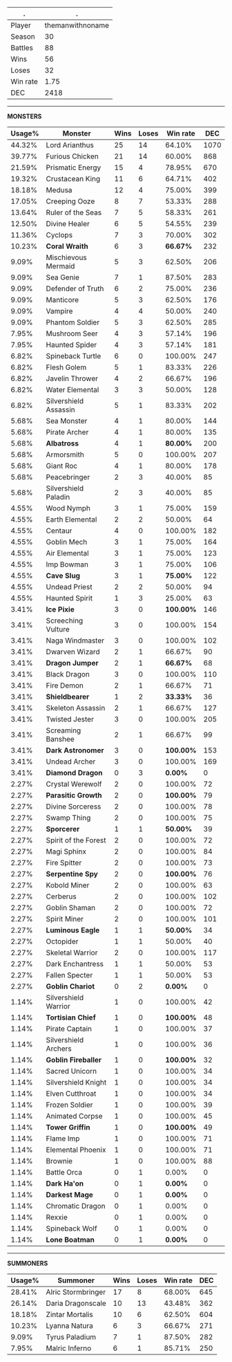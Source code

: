 .|.
|-|-
Player|themanwithnoname
Season|30
Battles|88
Wins|56
Loses|32
Win rate|1.75
DEC|2418

---
**MONSTERS**

Usage%|Monster|Wins|Loses|Win rate|DEC|
-|-|-|-|-|-|
44.32%|Lord Arianthus|25|14|64.10%|1070|
39.77%|Furious Chicken|21|14|60.00%|868|
21.59%|Prismatic Energy|15|4|78.95%|670|
19.32%|Crustacean King|11|6|64.71%|402|
18.18%|Medusa|12|4|75.00%|399|
17.05%|Creeping Ooze|8|7|53.33%|288|
13.64%|Ruler of the Seas|7|5|58.33%|261|
12.50%|Divine Healer|6|5|54.55%|239|
11.36%|Cyclops|7|3|70.00%|302|
10.23%|**Coral Wraith**|6|3|**66.67%**|232|
9.09%|Mischievous Mermaid|5|3|62.50%|206|
9.09%|Sea Genie|7|1|87.50%|283|
9.09%|Defender of Truth|6|2|75.00%|236|
9.09%|Manticore|5|3|62.50%|176|
9.09%|Vampire|4|4|50.00%|240|
9.09%|Phantom Soldier|5|3|62.50%|285|
7.95%|Mushroom Seer|4|3|57.14%|196|
7.95%|Haunted Spider|4|3|57.14%|181|
6.82%|Spineback Turtle|6|0|100.00%|247|
6.82%|Flesh Golem|5|1|83.33%|226|
6.82%|Javelin Thrower|4|2|66.67%|196|
6.82%|Water Elemental|3|3|50.00%|128|
6.82%|Silvershield Assassin|5|1|83.33%|202|
5.68%|Sea Monster|4|1|80.00%|144|
5.68%|Pirate Archer|4|1|80.00%|135|
5.68%|**Albatross**|4|1|**80.00%**|200|
5.68%|Armorsmith|5|0|100.00%|207|
5.68%|Giant Roc|4|1|80.00%|178|
5.68%|Peacebringer|2|3|40.00%|85|
5.68%|Silvershield Paladin|2|3|40.00%|85|
4.55%|Wood Nymph|3|1|75.00%|159|
4.55%|Earth Elemental|2|2|50.00%|64|
4.55%|Centaur|4|0|100.00%|182|
4.55%|Goblin Mech|3|1|75.00%|164|
4.55%|Air Elemental|3|1|75.00%|123|
4.55%|Imp Bowman|3|1|75.00%|106|
4.55%|**Cave Slug**|3|1|**75.00%**|122|
4.55%|Undead Priest|2|2|50.00%|94|
4.55%|Haunted Spirit|1|3|25.00%|63|
3.41%|**Ice Pixie**|3|0|**100.00%**|146|
3.41%|Screeching Vulture|3|0|100.00%|154|
3.41%|Naga Windmaster|3|0|100.00%|102|
3.41%|Dwarven Wizard|2|1|66.67%|90|
3.41%|**Dragon Jumper**|2|1|**66.67%**|68|
3.41%|Black Dragon|3|0|100.00%|110|
3.41%|Fire Demon|2|1|66.67%|71|
3.41%|**Shieldbearer**|1|2|**33.33%**|36|
3.41%|Skeleton Assassin|2|1|66.67%|127|
3.41%|Twisted Jester|3|0|100.00%|205|
3.41%|Screaming Banshee|2|1|66.67%|99|
3.41%|**Dark Astronomer**|3|0|**100.00%**|153|
3.41%|Undead Archer|3|0|100.00%|169|
3.41%|**Diamond Dragon**|0|3|**0.00%**|0|
2.27%|Crystal Werewolf|2|0|100.00%|72|
2.27%|**Parasitic Growth**|2|0|**100.00%**|79|
2.27%|Divine Sorceress|2|0|100.00%|78|
2.27%|Swamp Thing|2|0|100.00%|75|
2.27%|**Sporcerer**|1|1|**50.00%**|39|
2.27%|Spirit of the Forest|2|0|100.00%|72|
2.27%|Magi Sphinx|2|0|100.00%|84|
2.27%|Fire Spitter|2|0|100.00%|73|
2.27%|**Serpentine Spy**|2|0|**100.00%**|76|
2.27%|Kobold Miner|2|0|100.00%|63|
2.27%|Cerberus|2|0|100.00%|102|
2.27%|Goblin Shaman|2|0|100.00%|72|
2.27%|Spirit Miner|2|0|100.00%|101|
2.27%|**Luminous Eagle**|1|1|**50.00%**|34|
2.27%|Octopider|1|1|50.00%|40|
2.27%|Skeletal Warrior|2|0|100.00%|117|
2.27%|Dark Enchantress|1|1|50.00%|53|
2.27%|Fallen Specter|1|1|50.00%|53|
2.27%|**Goblin Chariot**|0|2|**0.00%**|0|
1.14%|Silvershield Warrior|1|0|100.00%|42|
1.14%|**Tortisian Chief**|1|0|**100.00%**|48|
1.14%|Pirate Captain|1|0|100.00%|37|
1.14%|Silvershield Archers|1|0|100.00%|36|
1.14%|**Goblin Fireballer**|1|0|**100.00%**|32|
1.14%|Sacred Unicorn|1|0|100.00%|34|
1.14%|Silvershield Knight|1|0|100.00%|34|
1.14%|Elven Cutthroat|1|0|100.00%|34|
1.14%|Frozen Soldier|1|0|100.00%|39|
1.14%|Animated Corpse|1|0|100.00%|45|
1.14%|**Tower Griffin**|1|0|**100.00%**|49|
1.14%|Flame Imp|1|0|100.00%|71|
1.14%|Elemental Phoenix|1|0|100.00%|71|
1.14%|Brownie|1|0|100.00%|88|
1.14%|Battle Orca|0|1|0.00%|0|
1.14%|**Dark Ha'on**|0|1|**0.00%**|0|
1.14%|**Darkest Mage**|0|1|**0.00%**|0|
1.14%|Chromatic Dragon|0|1|0.00%|0|
1.14%|Rexxie|0|1|0.00%|0|
1.14%|Spineback Wolf|0|1|0.00%|0|
1.14%|**Lone Boatman**|0|1|**0.00%**|0|

---
**SUMMONERS**

Usage%|Summoner|Wins|Loses|Win rate|DEC|
-|-|-|-|-|-|
28.41%|Alric Stormbringer|17|8|68.00%|645|
26.14%|Daria Dragonscale|10|13|43.48%|362|
18.18%|Zintar Mortalis|10|6|62.50%|604|
10.23%|Lyanna Natura|6|3|66.67%|271|
9.09%|Tyrus Paladium|7|1|87.50%|282|
7.95%|Malric Inferno|6|1|85.71%|250|
